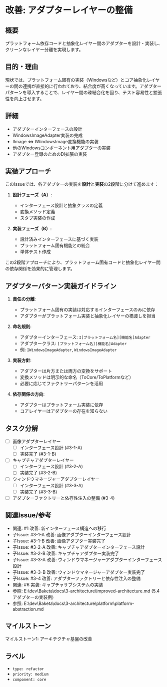 # 改善: アダプターレイヤーの整備

## 概要
プラットフォーム依存コードと抽象化レイヤー間のアダプターを設計・実装し、クリーンなレイヤー分離を実現します。

## 目的・理由
現状では、プラットフォーム固有の実装（Windowsなど）とコア抽象化レイヤーの間の連携が直接的に行われており、結合度が高くなっています。アダプターパターンを導入することで、レイヤー間の疎結合化を図り、テスト容易性と拡張性を向上させます。

## 詳細
- アダプターインターフェースの設計
- WindowsImageAdapter実装の完成
- IImage ⇔ IWindowsImage変換機能の実装
- 他のWindowsコンポーネント用アダプターの実装
- アダプター登録のためのDI拡張の実装

## 実装アプローチ
このIssueでは、各アダプターの実装を**設計**と**実装**の2段階に分けて進めます：

1. **設計フェーズ（A）**:
   - インターフェース設計と抽象クラスの定義
   - 変換メソッド定義
   - スタブ実装の作成

2. **実装フェーズ（B）**:
   - 設計済みインターフェースに基づく実装
   - プラットフォーム固有機能との統合
   - 単体テスト作成

この2段階アプローチにより、プラットフォーム固有コードと抽象化レイヤー間の依存関係を効果的に管理します。

## アダプターパターン実装ガイドライン
1. **責任の分離**:
   - プラットフォーム固有の実装は対応するインターフェースのみに依存
   - アダプターがプラットフォーム実装と抽象化レイヤーの橋渡しを担当

2. **命名規則**:
   - アダプターインターフェース: `I[プラットフォーム名][機能名]Adapter`
   - アダプタークラス: `[プラットフォーム名][機能名]Adapter`
   - 例: `IWindowsImageAdapter`, `WindowsImageAdapter`

3. **実装方針**:
   - アダプターは片方または両方の変換をサポート
   - 変換メソッドは明示的な命名（ToCore/ToPlatformなど）
   - 必要に応じてファクトリーパターンを活用

4. **依存関係の方向**:
   - アダプターはプラットフォーム実装に依存
   - コアレイヤーはアダプターの存在を知らない

## タスク分解
- [ ] 画像アダプターレイヤー
  - [ ] インターフェース設計 (#3-1-A)
  - [ ] 実装完了 (#3-1-B)
- [ ] キャプチャアダプターレイヤー
  - [ ] インターフェース設計 (#3-2-A)
  - [ ] 実装完了 (#3-2-B)
- [ ] ウィンドウマネージャーアダプターレイヤー
  - [ ] インターフェース設計 (#3-3-A)
  - [ ] 実装完了 (#3-3-B)
- [ ] アダプターファクトリーと依存性注入の整備 (#3-4)

## 関連Issue/参考
- 関連: #1 改善: 新インターフェース構造への移行
- 子Issue: #3-1-A 改善: 画像アダプターインターフェース設計
- 子Issue: #3-1-B 改善: 画像アダプター実装完了
- 子Issue: #3-2-A 改善: キャプチャアダプターインターフェース設計
- 子Issue: #3-2-B 改善: キャプチャアダプター実装完了
- 子Issue: #3-3-A 改善: ウィンドウマネージャーアダプターインターフェース設計
- 子Issue: #3-3-B 改善: ウィンドウマネージャーアダプター実装完了
- 子Issue: #3-4 改善: アダプターファクトリーと依存性注入の整備
- 関連: #6 実装: キャプチャサブシステムの実装
- 参照: E:\dev\Baketa\docs\3-architecture\improved-architecture.md (5.4 アダプターの実装例)
- 参照: E:\dev\Baketa\docs\3-architecture\platform\platform-abstraction.md

## マイルストーン
マイルストーン1: アーキテクチャ基盤の改善

## ラベル
- `type: refactor`
- `priority: medium`
- `component: core`